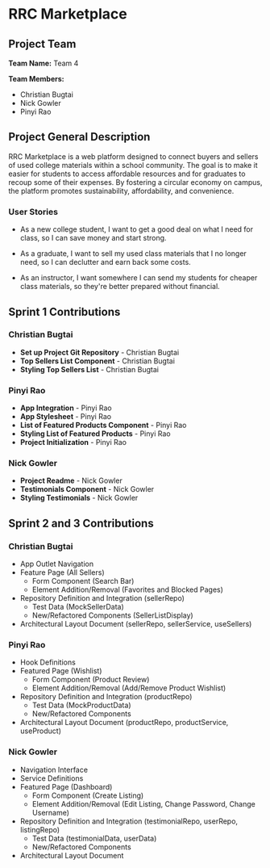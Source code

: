 # RRC Marketplace

## Project Team

**Team Name:** Team 4

**Team Members:**
- Christian Bugtai
- Nick Gowler
- Pinyi Rao

## Project General Description

RRC Marketplace is a web platform designed to connect buyers and sellers of
used college materials within a school community. The goal is to make it easier
for students to access affordable resources and for graduates to recoup some of
their expenses. By fostering a circular economy on campus, the platform promotes
sustainability, affordability, and convenience.

### User Stories

- As a new college student, I want to get a good deal on what I need for class,
so I can save money and start strong.

- As a graduate, I want to sell my used class materials that I no longer need,
so I can declutter and earn back some costs.

- As an instructor, I want somewhere I can send my students for cheaper class
materials, so they're better prepared without financial.

## Sprint 1 Contributions

### Christian Bugtai
- **Set up Project Git Repository** - Christian Bugtai
- **Top Sellers List Component** - Christian Bugtai
- **Styling Top Sellers List** - Christian Bugtai
  
### Pinyi Rao
- **App Integration** - Pinyi Rao
- **App Stylesheet** - Pinyi Rao
- **List of Featured Products Component** - Pinyi Rao
- **Styling List of Featured Products** - Pinyi Rao
- **Project Initialization** - Pinyi Rao
  
### Nick Gowler
- **Project Readme** - Nick Gowler
- **Testimonials Component** - Nick Gowler
- **Styling Testimonials** - Nick Gowler

## Sprint 2 and 3 Contributions

### Christian Bugtai
-  App Outlet Navigation
-  Feature Page (All Sellers)
   - Form Component (Search Bar)
   - Element Addition/Removal (Favorites and Blocked Pages)
- Repository Definition and Integration (sellerRepo)
  - Test Data (MockSellerData)
  - New/Refactored Components (SellerListDisplay)
- Architectural Layout Document (sellerRepo, sellerService, useSellers)

### Pinyi Rao
- Hook Definitions
- Featured Page (Wishlist)
  - Form Component (Product Review)
  - Element Addition/Removal (Add/Remove Product Wishlist)
- Repository Definition and Integration (productRepo)
  - Test Data (MockProductData)
  - New/Refactored Components
- Architectural Layout Document (productRepo, productService, useProduct)

### Nick Gowler
- Navigation Interface
- Service Definitions
- Featured Page (Dashboard)
  - Form Component (Create Listing)
  - Element Addition/Removal (Edit Listing, Change Password, Change Username)
- Repository Definition and Integration (testimonialRepo, userRepo, listingRepo)
  - Test Data (testimonialData, userData)
  - New/Refactored Components
- Architectural Layout Document
